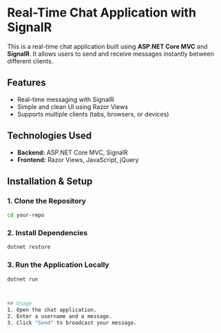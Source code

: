 # Real-Time Chat Application with SignalR

This is a real-time chat application built using **ASP.NET Core MVC** and **SignalR**. It allows users to send and receive messages instantly between different clients.

## Features
- Real-time messaging with SignalR
- Simple and clean UI using Razor Views
- Supports multiple clients (tabs, browsers, or devices)

## Technologies Used
- **Backend:** ASP.NET Core MVC, SignalR
- **Frontend:** Razor Views, JavaScript, jQuery
  
## Installation & Setup
### 1. Clone the Repository
```sh
cd your-repo
```

### 2. Install Dependencies
```sh
dotnet restore
```

### 3. Run the Application Locally
```sh
dotnet run



## Usage
1. Open the chat application.
2. Enter a username and a message.
3. Click "Send" to broadcast your message.

